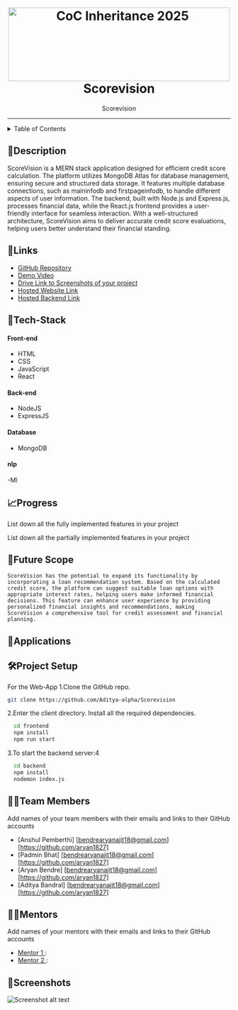 <h1 align="center">
  <a href="https://github.com/CommunityOfCoders/Inheritance-2024">
    <img src="./Untitled.png" alt="CoC Inheritance 2025" width="500" height="166">
  </a>
  <br>
 Scorevision
</h1>

<div align="center">
   Scorevision
</div>
<hr>

<details>
<summary>Table of Contents</summary>

- [Description](#description)
- [Links](#links)
- [Tech Stack](#tech-stack)
- [Progress](#progress)
- [Future Scope](#future-scope)
- [Applications](#applications)
- [Project Setup](#project-setup)
- [Usage](#usage)
- [Team Members](#team-members)
- [Mentors](#mentors)
- [Screenshots](#screenshots)

</details>

## 📝Description

  ScoreVision is a MERN stack application designed for efficient credit score calculation. The platform utilizes MongoDB Atlas for database management, ensuring secure and structured data storage. It features multiple database connections, such as maininfodb and firstpageinfodb, to handle different aspects of user information. The backend, built with Node.js and Express.js, processes financial data, while the React.js frontend provides a user-friendly interface for seamless interaction. With a well-structured architecture, ScoreVision aims to deliver accurate credit score evaluations, helping users better understand their financial standing.

## 🔗Links

- [GitHub Repository](https://github.com/Aditya-alpha/Scorevision)
- [Demo Video]()
- [Drive Link to Screenshots of your project]()
- [Hosted Website Link]()
- [Hosted Backend Link]()



## 🤖Tech-Stack



#### Front-end
- HTML
- CSS
- JavaScript
- React

#### Back-end
- NodeJS
- ExpressJS

#### Database
- MongoDB

#### nlp
-Ml

## 📈Progress

List down all the fully implemented features in your project



List down all the partially implemented features in your project

## 🔮Future Scope

    ScoreVision has the potential to expand its functionality by incorporating a loan recommendation system. Based on the calculated credit score, the platform can suggest suitable loan options with appropriate interest rates, helping users make informed financial decisions. This feature can enhance user experience by providing personalized financial insights and recommendations, making ScoreVision a comprehensive tool for credit assessment and financial planning.

## 💸Applications


## 🛠Project Setup

For the Web-App 1.Clone the GitHub repo.
```bash
git clone https://github.com/Aditya-alpha/Scorevision
```
2.Enter the client directory. Install all the required dependencies.
```bash
  cd frontend
  npm install
  npm run start
```

3.To start the backend server:4
```bash
  cd backend
  npm install
  nodemon index.js
```

## 👨‍💻Team Members

Add names of your team members with their emails and links to their GitHub accounts

- [Anshul Pemberthi]  [bendrearyanajit18@gmail.com]  [https://github.com/aryan1827]
- [Padmin Bhat]  [bendrearyanajit18@gmail.com]  [https://github.com/aryan1827]
- [Aryan Bendre]  [bendrearyanajit18@gmail.com]  [https://github.com/aryan1827]
- [Aditya Bandral]  [bendrearyanajit18@gmail.com]  [https://github.com/aryan1827]

## 👨‍🏫Mentors

Add names of your mentors with their emails and links to their GitHub accounts

- [Mentor 1 ](): 
- [Mentor 2 ]():

## 📱Screenshots


![Screenshot alt text]( "screenshot")


